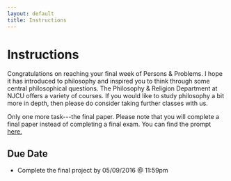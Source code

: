 ```yaml
---
layout: default
title: Instructions
---
```



# Instructions #

Congratulations on reaching your final week of Persons & Problems. I hope it has introduced to philosophy and inspired you to think through some central philosophical questions. The Philosophy & Religion Department at NJCU offers a variety of courses. If you would like to study philosophy a bit more in depth, then please do consider taking further classes with us. 

Only one more task---the final paper. Please note that you will complete a final paper instead of completing a final exam. You can find the prompt [here.](Essay)


## Due Date

+ Complete the final project by 05/09/2016 @ 11:59pm
